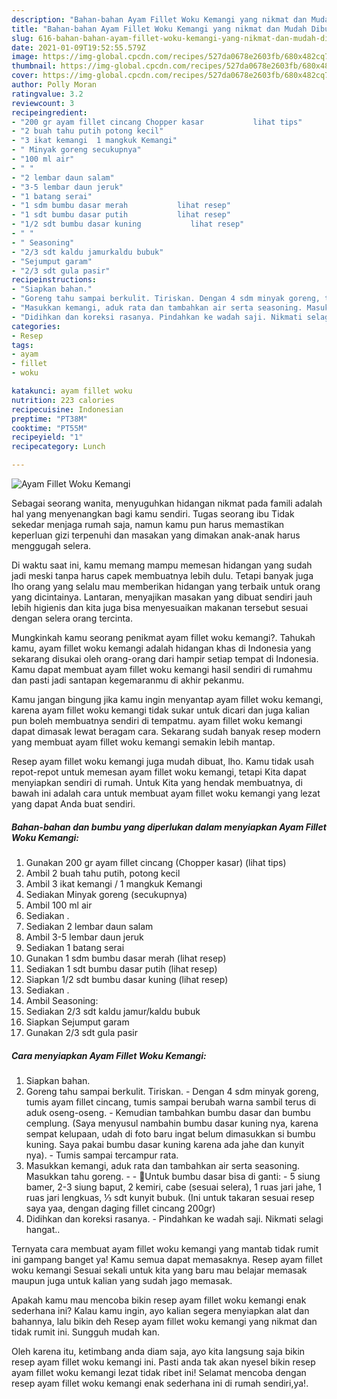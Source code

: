 ```yaml
---
description: "Bahan-bahan Ayam Fillet Woku Kemangi yang nikmat dan Mudah Dibuat"
title: "Bahan-bahan Ayam Fillet Woku Kemangi yang nikmat dan Mudah Dibuat"
slug: 616-bahan-bahan-ayam-fillet-woku-kemangi-yang-nikmat-dan-mudah-dibuat
date: 2021-01-09T19:52:55.579Z
image: https://img-global.cpcdn.com/recipes/527da0678e2603fb/680x482cq70/ayam-fillet-woku-kemangi-foto-resep-utama.jpg
thumbnail: https://img-global.cpcdn.com/recipes/527da0678e2603fb/680x482cq70/ayam-fillet-woku-kemangi-foto-resep-utama.jpg
cover: https://img-global.cpcdn.com/recipes/527da0678e2603fb/680x482cq70/ayam-fillet-woku-kemangi-foto-resep-utama.jpg
author: Polly Moran
ratingvalue: 3.2
reviewcount: 3
recipeingredient:
- "200 gr ayam fillet cincang Chopper kasar           lihat tips"
- "2 buah tahu putih potong kecil"
- "3 ikat kemangi  1 mangkuk Kemangi"
- " Minyak goreng secukupnya"
- "100 ml air"
- " "
- "2 lembar daun salam"
- "3-5 lembar daun jeruk"
- "1 batang serai"
- "1 sdm bumbu dasar merah           lihat resep"
- "1 sdt bumbu dasar putih           lihat resep"
- "1/2 sdt bumbu dasar kuning           lihat resep"
- " "
- " Seasoning"
- "2/3 sdt kaldu jamurkaldu bubuk"
- "Sejumput garam"
- "2/3 sdt gula pasir"
recipeinstructions:
- "Siapkan bahan."
- "Goreng tahu sampai berkulit. Tiriskan. Dengan 4 sdm minyak goreng, tumis ayam fillet cincang, tumis sampai berubah warna sambil terus di aduk oseng-oseng. Kemudian tambahkan bumbu dasar dan bumbu cemplung. (Saya menyusul nambahin bumbu dasar kuning nya, karena sempat kelupaan, udah di foto baru ingat belum dimasukkan si bumbu kuning. Saya pakai bumbu dasar kuning karena ada jahe dan kunyit nya). Tumis sampai tercampur rata."
- "Masukkan kemangi, aduk rata dan tambahkan air serta seasoning. Masukkan tahu goreng.  🌺Untuk bumbu dasar bisa di ganti: 5 siung bamer, 2-3 siung baput, 2 kemiri, cabe (sesuai selera), 1 ruas jari jahe, 1 ruas jari lengkuas, ⅓ sdt kunyit bubuk. (Ini untuk takaran sesuai resep saya yaa, dengan daging fillet cincang 200gr)"
- "Didihkan dan koreksi rasanya. Pindahkan ke wadah saji. Nikmati selagi hangat.."
categories:
- Resep
tags:
- ayam
- fillet
- woku

katakunci: ayam fillet woku 
nutrition: 223 calories
recipecuisine: Indonesian
preptime: "PT38M"
cooktime: "PT55M"
recipeyield: "1"
recipecategory: Lunch

---
```



![Ayam Fillet Woku Kemangi](https://img-global.cpcdn.com/recipes/527da0678e2603fb/680x482cq70/ayam-fillet-woku-kemangi-foto-resep-utama.jpg)

Sebagai seorang wanita, menyuguhkan hidangan nikmat pada famili adalah hal yang menyenangkan bagi kamu sendiri. Tugas seorang ibu Tidak sekedar menjaga rumah saja, namun kamu pun harus memastikan keperluan gizi terpenuhi dan masakan yang dimakan anak-anak harus menggugah selera.

Di waktu  saat ini, kamu memang mampu memesan hidangan yang sudah jadi meski tanpa harus capek membuatnya lebih dulu. Tetapi banyak juga lho orang yang selalu mau memberikan hidangan yang terbaik untuk orang yang dicintainya. Lantaran, menyajikan masakan yang dibuat sendiri jauh lebih higienis dan kita juga bisa menyesuaikan makanan tersebut sesuai dengan selera orang tercinta. 



Mungkinkah kamu seorang penikmat ayam fillet woku kemangi?. Tahukah kamu, ayam fillet woku kemangi adalah hidangan khas di Indonesia yang sekarang disukai oleh orang-orang dari hampir setiap tempat di Indonesia. Kamu dapat membuat ayam fillet woku kemangi hasil sendiri di rumahmu dan pasti jadi santapan kegemaranmu di akhir pekanmu.

Kamu jangan bingung jika kamu ingin menyantap ayam fillet woku kemangi, karena ayam fillet woku kemangi tidak sukar untuk dicari dan juga kalian pun boleh membuatnya sendiri di tempatmu. ayam fillet woku kemangi dapat dimasak lewat beragam cara. Sekarang sudah banyak resep modern yang membuat ayam fillet woku kemangi semakin lebih mantap.

Resep ayam fillet woku kemangi juga mudah dibuat, lho. Kamu tidak usah repot-repot untuk memesan ayam fillet woku kemangi, tetapi Kita dapat menyiapkan sendiri di rumah. Untuk Kita yang hendak membuatnya, di bawah ini adalah cara untuk membuat ayam fillet woku kemangi yang lezat yang dapat Anda buat sendiri.

<!--inarticleads1-->

##### Bahan-bahan dan bumbu yang diperlukan dalam menyiapkan Ayam Fillet Woku Kemangi:

1. Gunakan 200 gr ayam fillet cincang (Chopper kasar)           (lihat tips)
1. Ambil 2 buah tahu putih, potong kecil
1. Ambil 3 ikat kemangi / 1 mangkuk Kemangi
1. Sediakan  Minyak goreng (secukupnya)
1. Ambil 100 ml air
1. Sediakan  .
1. Sediakan 2 lembar daun salam
1. Ambil 3-5 lembar daun jeruk
1. Sediakan 1 batang serai
1. Gunakan 1 sdm bumbu dasar merah           (lihat resep)
1. Sediakan 1 sdt bumbu dasar putih           (lihat resep)
1. Siapkan 1/2 sdt bumbu dasar kuning           (lihat resep)
1. Sediakan  .
1. Ambil  Seasoning:
1. Sediakan 2/3 sdt kaldu jamur/kaldu bubuk
1. Siapkan Sejumput garam
1. Gunakan 2/3 sdt gula pasir




<!--inarticleads2-->

##### Cara menyiapkan Ayam Fillet Woku Kemangi:

1. Siapkan bahan.
1. Goreng tahu sampai berkulit. Tiriskan. - Dengan 4 sdm minyak goreng, tumis ayam fillet cincang, tumis sampai berubah warna sambil terus di aduk oseng-oseng. - Kemudian tambahkan bumbu dasar dan bumbu cemplung. (Saya menyusul nambahin bumbu dasar kuning nya, karena sempat kelupaan, udah di foto baru ingat belum dimasukkan si bumbu kuning. Saya pakai bumbu dasar kuning karena ada jahe dan kunyit nya). - Tumis sampai tercampur rata.
1. Masukkan kemangi, aduk rata dan tambahkan air serta seasoning. Masukkan tahu goreng. -  - 🌺Untuk bumbu dasar bisa di ganti: - 5 siung bamer, 2-3 siung baput, 2 kemiri, cabe (sesuai selera), 1 ruas jari jahe, 1 ruas jari lengkuas, ⅓ sdt kunyit bubuk. (Ini untuk takaran sesuai resep saya yaa, dengan daging fillet cincang 200gr)
1. Didihkan dan koreksi rasanya. - Pindahkan ke wadah saji. Nikmati selagi hangat..




Ternyata cara membuat ayam fillet woku kemangi yang mantab tidak rumit ini gampang banget ya! Kamu semua dapat memasaknya. Resep ayam fillet woku kemangi Sesuai sekali untuk kita yang baru mau belajar memasak maupun juga untuk kalian yang sudah jago memasak.

Apakah kamu mau mencoba bikin resep ayam fillet woku kemangi enak sederhana ini? Kalau kamu ingin, ayo kalian segera menyiapkan alat dan bahannya, lalu bikin deh Resep ayam fillet woku kemangi yang nikmat dan tidak rumit ini. Sungguh mudah kan. 

Oleh karena itu, ketimbang anda diam saja, ayo kita langsung saja bikin resep ayam fillet woku kemangi ini. Pasti anda tak akan nyesel bikin resep ayam fillet woku kemangi lezat tidak ribet ini! Selamat mencoba dengan resep ayam fillet woku kemangi enak sederhana ini di rumah sendiri,ya!.


